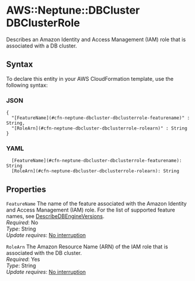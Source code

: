 # AWS::Neptune::DBCluster DBClusterRole<a name="aws-properties-neptune-dbcluster-dbclusterrole"></a>

Describes an Amazon Identity and Access Management \(IAM\) role that is associated with a DB cluster\.

## Syntax<a name="aws-properties-neptune-dbcluster-dbclusterrole-syntax"></a>

To declare this entity in your AWS CloudFormation template, use the following syntax:

### JSON<a name="aws-properties-neptune-dbcluster-dbclusterrole-syntax.json"></a>

```
{
  "[FeatureName](#cfn-neptune-dbcluster-dbclusterrole-featurename)" : String,
  "[RoleArn](#cfn-neptune-dbcluster-dbclusterrole-rolearn)" : String
}
```

### YAML<a name="aws-properties-neptune-dbcluster-dbclusterrole-syntax.yaml"></a>

```
  [FeatureName](#cfn-neptune-dbcluster-dbclusterrole-featurename): String
  [RoleArn](#cfn-neptune-dbcluster-dbclusterrole-rolearn): String
```

## Properties<a name="aws-properties-neptune-dbcluster-dbclusterrole-properties"></a>

`FeatureName`  <a name="cfn-neptune-dbcluster-dbclusterrole-featurename"></a>
The name of the feature associated with the Amazon Identity and Access Management \(IAM\) role\. For the list of supported feature names, see [DescribeDBEngineVersions](https://docs.aws.amazon.com/neptune/latest/userguide/api-other-apis.html#DescribeDBEngineVersions)\.   
*Required*: No  
*Type*: String  
*Update requires*: [No interruption](https://docs.aws.amazon.com/AWSCloudFormation/latest/UserGuide/using-cfn-updating-stacks-update-behaviors.html#update-no-interrupt)

`RoleArn`  <a name="cfn-neptune-dbcluster-dbclusterrole-rolearn"></a>
The Amazon Resource Name \(ARN\) of the IAM role that is associated with the DB cluster\.  
*Required*: Yes  
*Type*: String  
*Update requires*: [No interruption](https://docs.aws.amazon.com/AWSCloudFormation/latest/UserGuide/using-cfn-updating-stacks-update-behaviors.html#update-no-interrupt)